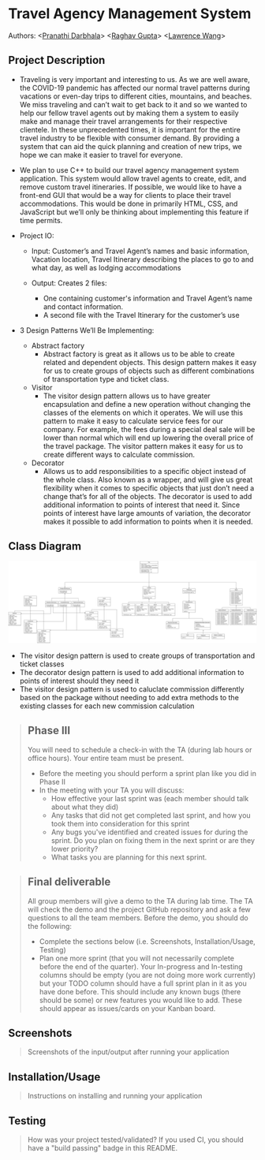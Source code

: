 <!-- > As you complete each section you **must** remove the prompt text. Every *turnin* of this project includes points for formatting of this README so keep it clean and keep it up to date. 
 > Prompt text is any lines beginning with "\<"
 > Replace anything between \<...\> with your project specifics and remove angle brackets. For example, you need to name your project and replace the header right below this line with that title (no angle brackets). -->
 # Travel Agency Management System
 <!-- > Your author list below should include links to all members GitHub and should begin with a "\<" (remove existing author). -->
 
 Authors: \<[Pranathi Darbhala](https://github.com/pdarb)\>
 \<[Raghav Gupta](https://github.com/guptaraghav29)\>  \<[Lawrence Wang](https://github.com/LawrenceGWang)\>
 
<!-- 
> You will be forming a group of **THREE** students and work on an interesting project that you will propose yourself (in this `README.md` document). You can pick any project that you'd like, but it needs ot implement three design patterns. Each of the members in a group is expected to work on at least one design pattern and its test cases. You can, of course, help each other, but it needs to be clear who will be responsible for which pattern and for which general project features.
 
 > ## Expectations
 > * Incorporate **three** distinct design patterns, *two* of the design patterns need to be taught in this course:
 >   * Composite, Strategy, Abstract Factory, Visitor
 > * All three design patterns need to be linked together (it can't be three distinct projects)
 > * Your project should be implemented in C/C++. If you wish to choose anoher programming language (e.g. Java, Python), please discuss with your lab TA to obtain permission.
 > * You can incorporate additional technologies/tools but they must be approved (in writing) by the instructor or the TA.
 > * Each member of the group **must** be committing code regularly and make sure their code is correctly attributed to them. We will be checking attributions to determine if there was equal contribution to the project. 
 -->


## Project Description
* Traveling is very important and interesting to us. As we are well aware, the COVID-19 pandemic has affected our normal travel patterns during vacations or even-day trips to different cities, mountains, and beaches. We miss traveling and can’t wait to get back to it and so we wanted to help our fellow travel agents out by making them a system to easily make and manage their travel arrangements for their respective clientele. In these unprecedented times, it is important for the entire travel industry to be flexible with consumer demand. By providing a system that can aid the quick planning and creation of new trips, we hope we can make it easier to travel for everyone.
* We plan to use C++ to build our travel agency management system application. This system would allow travel agents to create, edit, and remove custom travel itineraries. If possible, we would like to have a front-end GUI that would be a way for clients to place their travel accommodations. This would be done in primarily HTML, CSS, and JavaScript but we’ll only be thinking about implementing this feature if time permits.
* Project IO:
	* Input: Customer’s and Travel Agent’s names and basic information, Vacation location, Travel Itinerary describing the places to go to and what day, as well as lodging accommodations  
 
	* Output: Creates 2 files:
		 * One containing customer's information and Travel Agent’s name and contact information.
		 * A second file with the Travel Itinerary for the customer’s use

* 3 Design Patterns We’ll Be Implementing:
	* Abstract factory 
		* Abstract factory is great as it allows us to be able to create related and dependent objects. This design pattern makes it easy for us to create groups of objects such as different combinations of transportation type and ticket class.
	* Visitor
		* The visitor design pattern allows us to have greater encapsulation and define a new operation without changing the classes of the elements on which it operates. We will use this pattern to make it easy to calculate service fees for our company. For example, the fees during a special deal sale will be lower than normal which will end up lowering the overall price of the travel package. The visitor pattern makes it easy for us to create different ways to calculate commission.
	* Decorator
		* Allows us to add responsibilities to a specific object instead of the whole class. Also known as a wrapper, and will give us great flexibility when it comes to specific objects that just don’t need a change that’s for all of the objects. The decorator is used to add additional information to points of interest that need it. Since points of interest have large amounts of variation, the decorator makes it possible to add information to points when it is needed.
<!--
 > ## Phase II
 > In addition to completing the "Class Diagram" section below, you will need to 
 > * Set up your GitHub project board as a Kanban board for the project. It should have columns that map roughly to 
 >   * Backlog, TODO, In progress, In testing, Done
 >   * You can change these or add more if you'd like, but we should be able to identify at least these.
 > * There is no requirement for automation in the project board but feel free to explore those options.
 > * Create an "Epic" (note) for each feature and each design pattern and assign them to the appropriate team member. Place these in the `Backlog` column
 > * Complete your first *sprint planning* meeting to plan out the next 7 days of work.
 >   * Create smaller development tasks as issues and assign them to team members. Place these in the `Backlog` column.
 >   * These cards should represent roughly 7 days worth of development time for your team, taking you until your first meeting with the TA
 -->
## Class Diagram
 ![OMT class diagram](/omt_diagram.png)
 * The visitor design pattern is used to create groups of transportation and ticket classes
 * The decorator design pattern is used to add additional information to points of interest should they need it
 * The visitor design pattern is used to caluclate commission differently based on the package without needing to add extra methods to the existing classes for each new commission calculation
 <!--
 > Include a class diagram(s) for each design pattern and a description of the diagram(s). This should be in sufficient detail that another group could pick up the project this point and successfully complete it. Use proper OMT notation (as discussed in the course slides). You may combine multiple design patterns into one diagram if you'd like, but it needs to be clear which portion of the diagram represents which design pattern (either in the diagram or in the description). 
 -->
 
 > ## Phase III
 > You will need to schedule a check-in with the TA (during lab hours or office hours). Your entire team must be present. 
 > * Before the meeting you should perform a sprint plan like you did in Phase II
 > * In the meeting with your TA you will discuss: 
 >   - How effective your last sprint was (each member should talk about what they did)
 >   - Any tasks that did not get completed last sprint, and how you took them into consideration for this sprint
 >   - Any bugs you've identified and created issues for during the sprint. Do you plan on fixing them in the next sprint or are they lower priority?
 >   - What tasks you are planning for this next sprint.

 > ## Final deliverable
 > All group members will give a demo to the TA during lab time. The TA will check the demo and the project GitHub repository and ask a few questions to all the team members. 
 > Before the demo, you should do the following:
 > * Complete the sections below (i.e. Screenshots, Installation/Usage, Testing)
 > * Plan one more sprint (that you will not necessarily complete before the end of the quarter). Your In-progress and In-testing columns should be empty (you are not doing more work currently) but your TODO column should have a full sprint plan in it as you have done before. This should include any known bugs (there should be some) or new features you would like to add. These should appear as issues/cards on your Kanban board. 
 ## Screenshots
 > Screenshots of the input/output after running your application
 ## Installation/Usage
 > Instructions on installing and running your application
 ## Testing
 > How was your project tested/validated? If you used CI, you should have a "build passing" badge in this README.
 
